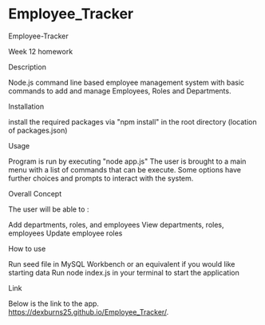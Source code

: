 # Employee_Tracker



Employee-Tracker

Week 12 homework



Description


Node.js command line based employee management system with basic commands to add and manage Employees, Roles and Departments.


Installation


install the required packages via "npm install" in the root directory (location of packages.json)


Usage



Program is run by executing "node app.js" The user is brought to a main menu with a list of commands that can be execute. Some options have further choices and prompts to interact with the system.


Overall Concept



The user will be able to :

Add departments, roles, and employees
View departments, roles, employees
Update employee roles





How to use


Run seed file in MySQL Workbench or an equivalent if you would like starting data
Run node index.js in your terminal to start the application



Link



Below is the link to the app. https://dexburns25.github.io/Employee_Tracker/.
